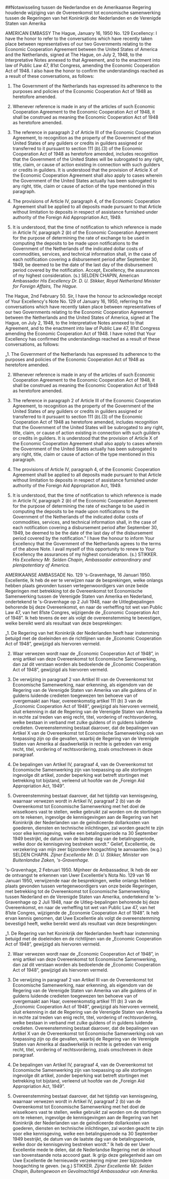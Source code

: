 <meta http-equiv='Content-Type' content='text/html; charset=utf-8' />

##Notawisseling tussen de Nederlandse en de Amerikaanse Regering houdende wijziging van de Overeenkomst tot economische samenwerking tussen de Regeringen van het Koninkrijk der Nederlanden en de Verenigde Staten van Amerika

AMERICAN EMBASSY The Hague, January 16, 1950 No. 129 Excellency: I have the honor to refer to the conversations which have recently taken place between representatives of our two Governments relating to the Economic Cooperation Agreement between the United States of America and the Netherlands, signed at The Hague, on July 2, 1948, to the Interpretative Notes annexed to that Agreement, and to the enactment into law of Public Law 47, 81st Congress, amending the Economic Cooperation Act of 1948. I also have the honor to confirm the understandings reached as a result of these conversations, as follows: 

1. The Government of the Netherlands has expressed its adherence to the purposes and policies of the Economic Cooperation Act of 1948 as heretofore amended.  

2. Whenever reference is made in any of the articles of such Economic Cooperation Agreement to the Economic Cooperation Act of 1948, it shall be construed as meaning the Economic Cooperation Act of 1948 as heretofore amended.  

3. The reference in paragraph 2 of Article III of the Economic Cooperation Agreement, to recognition as the property of the Government of the United States of any guilders or credits in guilders assigned or transferred to it pursuant to section 111 (*b*).(3) of the Economic Cooperation Act of 1948 as heretofore amended, includes recognition that the Government of the United States will be subrogated to any right, title, claim, or cause of action existing in connection with such guilders or credits in guilders. It is understood that the provision of Article X of the Economic Cooperation Agreement shall also apply to cases wherein the Government of the United States actually has been subrogated to any right, title, claim or cause of action of the type mentioned in this paragraph.  

4. The provisions of Article IV, paragraph 4, of the Economic Cooperation Agreement shall be applied to all deposits made pursuant to that Article without limitation to deposits in respect of assistance furnished under authority of the Foreign Aid Appropriation Act, 1949.  

5. It is understood, that the time of notification to which reference is made in Article IV, paragraph 2 (*b*) of the Economic Cooperation Agreement for the purpose of determining the rate of exchange to be used in computing the deposits to be made upon notifications to the Government of the Netherlands of the indicated dollar costs of commodities, services, and technical information shall, in the case of each notification covering a disbursement period after September 30, 1949, be deemed to be the date of the last day of the disbursement period covered by the notification.   Accept, Excellency, the assurances of my highest consideration. (s.) SELDEN CHAPIN, American Ambassador  *His Excellency*   *Dr. D. U. Stikker,*   *Royal Netherland Minister*   *for Foreign Affairs,*   *The Hague.*    

The Hague, 2nd February 50. Sir, I have the honour to acknowledge receipt of Your Excellency's Note No. 129 of January 16, 1950, referring to the conversations which have recently taken place between representatives of our two Governments relating to the Economic Cooperation Agreement between the Netherlands and the United States of America, signed at The Hague, on July 2, 1948, to the Interpretative Notes annexed to that Agreement, and to the enactment into law of Public Law 47, 81st Congress amending the Economic Cooperation Act of 1948. I have noted that Your Excellency has confirmed the understandings reached as a result of these conversations, as follows: 

„1. The Government of the Netherlands has expressed its adherence to the purposes and policies of the Economic Cooperation Act of 1948 as heretofore amended.  

2. Whenever reference is made in any of the articles of such Economic Cooperation Agreement to the Economic Cooperation Act of 1948, it shall be construed as meaning the Economic Cooperation Act of 1948 as heretofore amended.  

3. The reference in paragraph 2 of Article III of the Economic Cooperation Agreement, to recognition as the property of the Government of the United States of any guilders or credits in guilders assigned or transferred to it pursuant to section 111 (*b*).(3) of the Economic Cooperation Act of 1948 as heretofore amended, includes recognition that the Government of the United States will be subrogated to any right, title, claim, or cause of action existing in connection with such guilders or credits in guilders. It is understood that the provision of Article X of the Economic Cooperation Agreement shall also apply to cases wherein the Government of the United States actually has been subrogated to any right, title, claim or cause of action of the type mentioned in this paragraph.  

4. The provisions of Article IV, paragraph 4, of the Economic Cooperation Agreement shall be applied to all deposits made pursuant to that Article without limitation to deposits in respect of assistance furnished under authority of the Foreign Aid Appropriation Act, 1949.  

5. It is understood, that the time of notification to which reference is made in Article IV, paragraph 2 (*b*) of the Economic Cooperation Agreement for the purpose of determining the rate of exchange to be used in computing the deposits to be made upon notifications to the Government of the Netherlands of the indicated dollar costs of commodities, services, and technical information shall, in the case of each notification covering a disbursement period after September 30, 1949, be deemed to be the date of the last day of the disbursement period covered by the notification.”   I have the honour to inform Your Excellency that the Government of the Netherlands agrees to the terms of the above Note. I avail myself of this opportunity to renew to Your Excellency the assurances of my highest consideration. (s.) STIKKER.  *His Excellency*   *Mr. Selden Chapin,*   *Ambassador extraordinary and*   *plenipotentiary of America.*    

AMERIKAANSE AMBASSADE No. 129 's-Gravenhage, 16 Januari 1950. Excellentie, Ik heb de eer te verwijzen naar de besprekingen, welke onlangs hebben plaats gevonden tussen vertegenwoordigers van onze beide Regeringen met betrekking tot de Overeenkomst tot Economische Samenwerking tussen de Verenigde Staten van Amerika en Nederland, ondertekend te 's-Gravenhage op 2 Juli 1948, naar de Uitlegbepalingen behorende bij deze Overeenkomst, en naar de verheffing tot wet van Public Law 47, van het 81ste Congres, wijzigende de „Economic Cooperation Act of 1948”. Ik heb tevens de eer als volgt de overeenstemming te bevestigen, welke bereikt werd als resultaat van deze besprekingen: 

„1. De Regering van het Koninkrijk der Nederlanden heeft haar instemming betuigd met de doeleinden en de richtlijnen van de „Economic Cooperation Act of 1948”, gewijzigd als hiervoren vermeld.  

2. Waar verwezen wordt naar de „Economic Cooperation Act of 1948”, in enig artikel van deze Overeenkomst tot Economische Samenwerking, dan zal dit verstaan worden als bedoelende de „Economic Cooperation Act of 1948”, gewijzigd als hiervoren vermeld.  

3. De verwijzing in paragraaf 2 van Artikel III van de Overeenkomst tot Economische Samenwerking, naar erkenning, als eigendom van de Regering van de Verenigde Staten van Amerika van alle guldens of in guldens luidende credieten toegewezen ten behoeve van of overgemaakt aan Haar, overeenkomstig artikel 111 (*b*) 3 van de „Economic Cooperation Act of 1948”, gewijzigd als hiervoren vermeld, sluit erkenning in dat de Regering van de Verenigde Staten van Amerika in rechte zal treden van enig recht, titel, vordering of rechtsvordering, welke bestaan in verband met zulke guldens of in guldens luidende credieten. Overeenstemming bestaat daarover, dat de bepalingen van Artikel X van de Overeenkomst tot Economische Samenwerking ook van toepassing zijn op die gevallen, waarbij de Regering van de Verenigde Staten van Amerika al daadwerkelijk in rechte is getreden van enig recht, titel, vordering of rechtsvordering, zoals omschreven in deze paragraaf.  

4. De bepalingen van Artikel IV, paragraaf 4, van de Overeenkomst tot Economische Samenwerking zijn van toepassing op alle stortingen ingevolge dit artikel, zonder beperking wat betreft stortingen met betrekking tot bijstand, verleend uit hoofde van de „Foreign Aid Appropriation Act, 1949”.  

5. Overeenstemming bestaat daarover, dat het tijdstip van kennisgeving, waarnaar verwezen wordt in Artikel IV, paragraaf 2 (b) van de Overeenkomst tot Economische Samenwerking met het doel de wisselkoers vast te stellen, welke gebruikt zal worden om de stortingen om te rekenen, ingevolge de kennisgevingen aan de Regering van het Koninkrijk der Nederlanden van de geïndiceerde dollarkosten van goederen, diensten en technische inlichtingen, zal worden geacht te zijn voor elke kennisgeving, welke een betalingsperiode na 30 September 1949 bestrijkt, de datum van de laatste dag van de betalingsperiode, welke door de kennisgeving bestreken wordt.”   Gelief, Excellentie, de verzekering van mijn zeer bijzondere hoogachting te aanvaarden. (w.g.) SELDEN CHAPIN.  *Zijner Excellentie*   *Mr. D. U. Stikker,*   *Minister van Buitenlandse Zaken,*   *'s-Gravenhage.*    

's-Gravenhage, 2 Februari 1950. Mijnheer de Ambassadeur, Ik heb de eer de ontvangst te erkennen van Uwer Excellentie's Nota No. 129 van 16 Januari 1950, verwijzende naar de besprekingen, welke onlangs hebben plaats gevonden tussen vertegenwoordigers van onze beide Regeringen, met betrekking tot de Overeenkomst tot Economische Samenwerking tussen Nederland en de Verenigde Staten van Amerika, ondertekend te 's-Gravenhage op 2 Juli 1948, naar de Uitleg-bepalingen behorende bij deze Overeenkomst, en naar de verheffing tot wet van Public Law 47, van het 81ste Congres, wijzigende de „Economie Cooperation Act of 1948”. Ik heb ervan kennis genomen, dat Uwe Excellentie als volgt de overeenstemming bevestigd heeft, welke bereikt werd als resultaat van deze besprekingen: 

„1. De Regering van het Koninkrijk der Nederlanden heeft haar instemming betuigd met de doeleinden en de richtlijnen van de „Economic Cooperation Act of 1948”, gewijzigd als hiervoren vermeld.  

2. Waar verwezen wordt naar de „Economic Cooperation Act of 1948”, in enig artikel van deze Overeenkomst tot Economische Samenwerking, dan zal dit verstaan worden als bedoelende de „Economic Cooperation Act of 1948”, gewijzigd als hiervoren vermeld.  

3. De verwijzing in paragraaf 2 van Artikel III van de Overeenkomst tot Economische Samenwerking, naar erkenning, als eigendom van de Regering van de Verenigde Staten van Amerika van alle guldens of in guldens luidende credieten toegewezen ten behoeve van of overgemaakt aan Haar, overeenkomstig artikel 111 (*b*) 3 van de „Economic Cooperation Act of 1948”, gewijzigd als hiervoren vermeld, sluit erkenning in dat de Regering van de Verenigde Staten van Amerika in rechte zal treden van enig recht, titel, vordering of rechtsvordering, welke bestaan in verband met zulke guldens of in guldens luidende credieten. Overeenstemming bestaat daarover, dat de bepalingen van Artikel X van de Overeenkomst tot Economische Samenwerking ook van toepassing zijn op die gevallen, waarbij de Regering van de Verenigde Staten van Amerika al daadwerkelijk in rechte is getreden van enig recht, titel, vordering of rechtsvordering, zoals omschreven in deze paragraaf.  

4. De bepalingen van Artikel IV, paragraaf 4, van de Overeenkomst tot Economische Samenwerking zijn van toepassing op alle stortingen ingevolge dit artikel, zonder beperking wat betreft stortingen met betrekking tot bijstand, verleend uit hoofde van de „Foreign Aid Appropriation Act, 1949”.  

5. Overeenstemming bestaat daarover, dat het tijdstip van kennisgeving, waarnaar verwezen wordt in Artikel IV, paragraaf 2 (b) van de Overeenkomst tot Economische Samenwerking met het doel de wisselkoers vast te stellen, welke gebruikt zal worden om de stortingen om te rekenen, ingevolge de kennisgevingen aan de Regering van het Koninkrijk der Nederlanden van de geïndiceerde dollarkosten van goederen, diensten en technische inlichtingen, zal worden geacht te zijn voor elke kennisgeving, welke een betalingspenode na 30 September 1949 bestrijkt, de datum van de laatste dag van de betalingsperiode, welke door de kennisgeving bestreken wordt.”   Ik heb de eer Uwer Excellentie mede te delen, dat de Nederlandse Regering met de inhoud van bovenstaande nota accoord gaat. Ik grijp deze gelegenheid aan om Uwe Excellentie de hernieuwde verzekering mijner zeer bijzondere hoogachting te geven. (w.g.) STIKKER.  *Zijner Excellentie*   *Mr. Selden Chapin,*   *Buitengewoon en Gevolmachtigd Ambassadeur*   *van Amerika.*    
